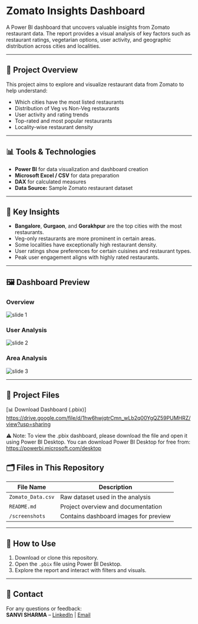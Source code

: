 # Zomato Insights Dashboard

A Power BI dashboard that uncovers valuable insights from Zomato restaurant data. The report provides a visual analysis of key factors such as restaurant ratings, vegetarian options, user activity, and geographic distribution across cities and localities.

---

## 📌 Project Overview

This project aims to explore and visualize restaurant data from Zomato to help understand:

- Which cities have the most listed restaurants
- Distribution of Veg vs Non-Veg restaurants
- User activity and rating trends
- Top-rated and most popular restaurants
- Locality-wise restaurant density

---

## 📊 Tools & Technologies

- **Power BI** for data visualization and dashboard creation  
- **Microsoft Excel / CSV** for data preparation  
- **DAX** for calculated measures  
- **Data Source:** Sample Zomato restaurant dataset

---

## 🧠 Key Insights

- **Bangalore**, **Gurgaon**, and **Gorakhpur** are the top cities with the most restaurants.
- Veg-only restaurants are more prominent in certain areas.
- Some localities have exceptionally high restaurant density.
- User ratings show preferences for certain cuisines and restaurant types.
- Peak user engagement aligns with highly rated restaurants.

---

## 🖼️ Dashboard Preview

### Overview
![slide 1](https://github.com/user-attachments/assets/5182bb56-ba12-47d0-88d5-fef22fd87fa5)


### User Analysis
![slide 2](https://github.com/user-attachments/assets/6c4f12da-9c80-4d6e-bcae-3c412939db99)


### Area Analysis
![slide 3](https://github.com/user-attachments/assets/2d5a1ed7-58e0-4e0a-b001-fb6d7e1db2a8)



---
## 📁 Project Files

 [📊 Download Dashboard (.pbix)] https://drive.google.com/file/d/1hw6hwjqtrCmn_wLb2q00YgQZ59PUMHRZ/view?usp=sharing

 ⚠️ Note:
To view the .pbix dashboard, please download the file and open it using Power BI Desktop.
You can download Power BI Desktop for free from:
https://powerbi.microsoft.com/desktop

## 🗂️ Files in This Repository

| File Name              | Description                                 |
|------------------------|---------------------------------------------|
| `Zomato_Data.csv`      | Raw dataset used in the analysis            |
| `README.md`            | Project overview and documentation          |
| `/screenshots`         | Contains dashboard images for preview       |

---

## 🚀 How to Use

1. Download or clone this repository.
2. Open the `.pbix` file using Power BI Desktop.
3. Explore the report and interact with filters and visuals.

---

## 📧 Contact

For any questions or feedback:  
**SANVI SHARMA** – [LinkedIn](https://www.linkedin.com/in/sanvisharma29) | [Email](sanvisharma592@gmail.com)

